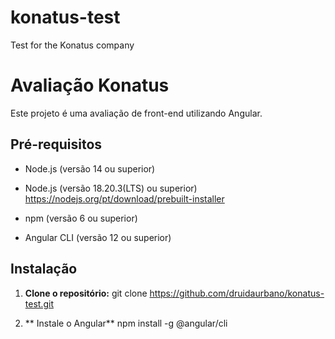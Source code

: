 # konatus-test
Test for the Konatus company

# Avaliação Konatus

Este projeto é uma avaliação de front-end utilizando Angular.

## Pré-requisitos

- Node.js (versão 14 ou superior)

- Node.js (versão 18.20.3(LTS) ou superior)
https://nodejs.org/pt/download/prebuilt-installer
- npm (versão 6 ou superior)
- Angular CLI (versão 12 ou superior)

## Instalação

1. **Clone o repositório:**
   git clone https://github.com/druidaurbano/konatus-test.git

2. ** Instale o Angular** 
    npm install -g @angular/cli